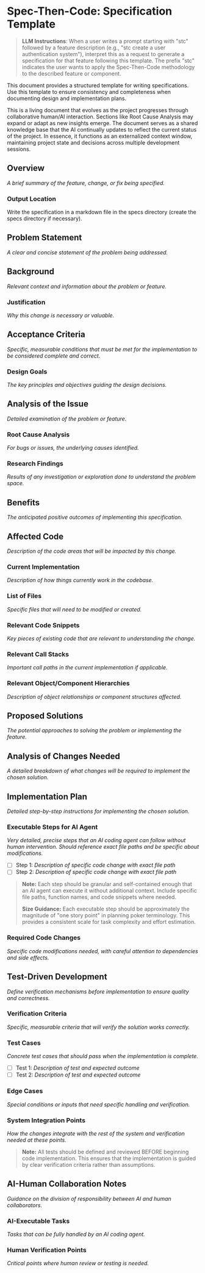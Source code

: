 # Spec-Then-Code: Specification Template

> **LLM Instructions**: When a user writes a prompt starting with "stc" followed by a feature description (e.g., "stc create a user authentication system"), interpret this as a request to generate a specification for that feature following this template. The prefix "stc" indicates the user wants to apply the Spec-Then-Code methodology to the described feature or component.

This document provides a structured template for writing specifications. Use this template to ensure consistency and completeness when documenting design and implementation plans.

This is a living document that evolves as the project progresses through collaborative human/AI interaction. Sections like Root Cause Analysis may expand or adapt as new insights emerge. The document serves as a shared knowledge base that the AI continually updates to reflect the current status of the project. In essence, it functions as an externalized context window, maintaining project state and decisions across multiple development sessions.

## Overview
*A brief summary of the feature, change, or fix being specified.*

### Output Location
Write the specification in a markdown file in the specs directory (create the specs directory if necessary).

## Problem Statement
*A clear and concise statement of the problem being addressed.*

## Background
*Relevant context and information about the problem or feature.*

### Justification
*Why this change is necessary or valuable.*

## Acceptance Criteria
*Specific, measurable conditions that must be met for the implementation to be considered complete and correct.*

### Design Goals
*The key principles and objectives guiding the design decisions.*

## Analysis of the Issue
*Detailed examination of the problem or feature.*

### Root Cause Analysis
*For bugs or issues, the underlying causes identified.*

### Research Findings
*Results of any investigation or exploration done to understand the problem space.*

## Benefits
*The anticipated positive outcomes of implementing this specification.*

## Affected Code
*Description of the code areas that will be impacted by this change.*

### Current Implementation
*Description of how things currently work in the codebase.*

### List of Files
*Specific files that will need to be modified or created.*

### Relevant Code Snippets
*Key pieces of existing code that are relevant to understanding the change.*

### Relevant Call Stacks
*Important call paths in the current implementation if applicable.*

### Relevant Object/Component Hierarchies
*Description of object relationships or component structures affected.*

## Proposed Solutions
*The potential approaches to solving the problem or implementing the feature.*

## Analysis of Changes Needed
*A detailed breakdown of what changes will be required to implement the chosen solution.*

## Implementation Plan
*Detailed step-by-step instructions for implementing the chosen solution.*

### Executable Steps for AI Agent
*Very detailed, precise steps that an AI coding agent can follow without human intervention. Should reference exact file paths and be specific about modifications.*

- [ ] Step 1: *Description of specific code change with exact file path*
- [ ] Step 2: *Description of specific code change with exact file path*

> **Note:** Each step should be granular and self-contained enough that an AI agent can execute it without additional context. Include specific file paths, function names, and code snippets where needed.
> 
> **Size Guidance:** Each executable step should be approximately the magnitude of "one story point" in planning poker terminology. This provides a consistent scale for task complexity and effort estimation.

### Required Code Changes
*Specific code modifications needed, with careful attention to dependencies and side effects.*

## Test-Driven Development
*Define verification mechanisms before implementation to ensure quality and correctness.*

### Verification Criteria
*Specific, measurable criteria that will verify the solution works correctly.*

### Test Cases
*Concrete test cases that should pass when the implementation is complete.*

- [ ] Test 1: *Description of test and expected outcome*
- [ ] Test 2: *Description of test and expected outcome*

### Edge Cases
*Special conditions or inputs that need specific handling and verification.*

### System Integration Points
*How the changes integrate with the rest of the system and verification needed at these points.*

> **Note:** All tests should be defined and reviewed BEFORE beginning code implementation. This ensures that the implementation is guided by clear verification criteria rather than assumptions.

## AI-Human Collaboration Notes
*Guidance on the division of responsibility between AI and human collaborators.*

### AI-Executable Tasks
*Tasks that can be fully handled by an AI coding agent.*

### Human Verification Points
*Critical points where human review or testing is needed.*
